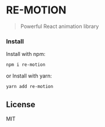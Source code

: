 # RE-MOTION

> Powerful React animation library

### Install

Install with npm:

```sh
npm i re-motion
```

or
Install with yarn:

```sh
yarn add re-motion
```

## License

MIT
